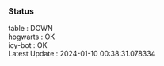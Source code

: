 ### Status


table : DOWN  
hogwarts : OK  
icy-bot : OK  
Latest Update : 2024-01-10 00:38:31.078334
